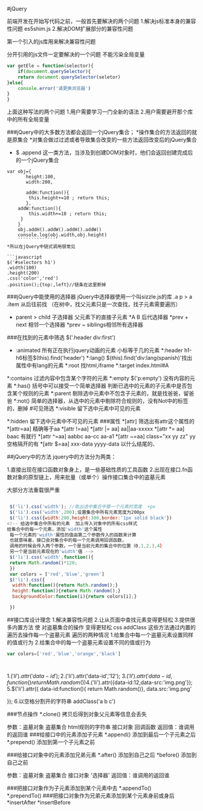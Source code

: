 #jQuery


前端开发在开始写代码之前，一般首先要解决的两个问题
1.解决js标准本身的兼容性问题 es5shim.js
2.解决DOM扩展部分的兼容性问题

第一个引入的js库用来解决兼容性问题
<script src="jquery.js"></script>
<script src="index.js"></script>


分开引用的js文件一定要解决的一个问题
不能污染全局变量
```JavaScript
var getEle = function(selector){
	if(document.querySelector){
	return document.querySelector(seletor)
}else{
	console.error('请更换浏览器')
}
}
````
上面这种写法的两个问题
1.用户需要学习一门全新的语法
2.用户需要避开那个库中的所有全局变量



###jQuery中的大多数方法都会返回一个jQuery集合；
*操作集合的方法返回的就是原集合
*对集合做过过滤或者导致集合改变的一些方法返回改变后的jQuery集合
* $ .append 这一类方法，当涉及到创建DOM对象时，他们会返回创建完成后的一个jQuery集合
```javacript
var obj={
       height:100,
       width:200,

       addH:function(){
       	this.height+=10 ; return this;
       },
    addW:function(){
       	this.width+=10 ; return this;
     }
    }
    obj.addH().addW().addH().addW()
    console.log(obj.width,obj.height)
    ```````````````
*所以在jQuery中链式调用很常见

```javascript
$('#selectors h1')
.width(100)
.height(200)
.css('color','red')
.position();{top:,left}//链条在这里断掉
````````

###jQuery中能使用的选择器
jQuery中选择器使用一个叫sizzle.js的库
.a p > a .item
从后往前找 （在树中，找父元素只是一次查找，找子元素需要遍历）
* parent > child 子选择器 父元素下的直接子元素
*A B 后代选择器
*prev + next 相邻一个选择器
*prev ~ siblings相邻所有选择器

###在找到的元素中筛选
$('.header div:first')
* :animated  所有正在执行jquery动画的元素
             小标等于几的元素
             *:header  h1-h6标签$(this).find('header')
*:lang()            $(this).find('div:lang(spanish)'找出属性中有lang的元素
*:root         找html,iframe
*:target    index.html#A

*:contains 过滤内容中包含某个字符的元素
*:empty  $('p:empty') 没有内容的元素
*:has()  括号中可以接受一个简单选择器
         判断已选中的元素的子元素中是否包含某个规则的元素
*:parent 剔除选中元素中不包含子元素的，就是找爸爸，留爸爸
*:not()  简单的选择器，从选中的元素中剔除符合规则的，没有Not中的标签的，删掉
#可见筛选
*:visible      留下选中元素中可见的元素

*:hidden         留下选中元素中不可见的元素
###属性
*[attr] 筛选出有attr这个属性的
*[attr=aa] 精确等于aa
*[attr !=aa]
*[attr |= aa]  aa||aa-xxxxx
*[attr *= aa]   baac   有就行
*[attr ^=aa]  aabbc aa-cc aa-a1
*[attr ~=aa]  class="xx yy zz" yy 空格隔开的有
*[attr $=aa]  xxx-data yyyy-data  以什么结尾的、


##jQuery中的方法
jquery中的方法分为两类：

1.直接出现在接口函数对象身上，是一些基础性质的工具函数
2.出现在接口.fn函数对象的原型链上，用来批量（或单个）操作接口集合中的盗墓元素


大部分方法重载很严重
````javascript

 $('li').css('width'); //取出选中集合中第一个元素的宽度  +px
 $('li').css('width',200);设置集合中所有元素宽度为200px
 $('li').css({width:200,height:300,border:'1px solid black'})
<!-- 给选中集合中所有的元素  加上传入对象中的所有css样式
给集合中的每一个元素，添加'width'这个属性
 每一个元素的'width'属性的值由第二个参数传入的函数来计算
 也就意味着，接口会对集合中的每一个元素调用回调函数，
 调用的时候会传入两个参数，一个是当前元素的集合中的位置（0,1,2,3,4）
 另一个是当前元素现在的'width'值 -->
 $('li').css('width',function(){
 return Math.random()*120;
 })
 var colors = ['red','blue','green']
 $('li').css({
  width:function(){return Math.random();}
  height:function(){return Math.random();}
  backgroundColor:function(i){return colors[i];}

 })

`````
##接口库设计理念
1.解决兼容性问题
2.让从页面中查找元素变得更轻松
3.提供很多内置方法  使 对盗墓集合的操作 变得更轻松
css
addClass 这些方法通过内置的遍历去操作每一个盗墓元素
遍历的两种情况
1.给集合中每一个盗墓元素设置同样的值或行为
2.给集合中的每一个盗墓元素设置不同的值或行为

````javascript
var colors=['red','blue','orange','black']




`````
1.$('li').attr('data-id');
2.$('li').attr('data-id','12');
3.$('li').attr('data-id,function(){
  return Math.random()
})
4.$('li').attr({data-id:12,data-src:'img.png'});
5.$('li').attr({
  data-id:function(){
  return Math.random()},
  data.src:'img.png'

});
6.以空格分割开的字符串  addClass('a b c')



###节点操作
*.clone()  拷贝后得到对象父元素等信息会丢失

参数：盗墓对象   盗墓集合  html规则的字符串  接口对象  回调函数
返回值：谁调用的返回谁
###给接口中的元素添加子元素
*.append()        添加到最后一个子元素之后
*.prepend()       添加到第一个子元素之前

###给接口对象中的元素添加兄弟元素
*.after()       添加到自己之后
*before()       添加到自己之前


参数：盗墓对象   盗墓集合  接口对象  '选择器'
返回值：谁调用的返回谁



###把接口对象作为子元素添加到某个元素中去
*.appendTo()   
*.prependTo()
###把接口对象作为兄弟元素添加到某个元素身前或身后
*insertAfter
*insertBefore